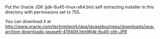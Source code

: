 Put the Oracle JDK (jdk-6u45-linux-x64.bin) self extracting installer in this directory with permissions set to 755.

You can download it at http://www.oracle.com/technetwork/java/javasebusiness/downloads/java-archive-downloads-javase6-419409.html#jdk-6u45-oth-JPR
